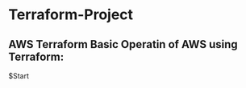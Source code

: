 # Terraform-Project
AWS Terraform
Basic Operatin of AWS using Terraform:
-------------------------------------
$Start

